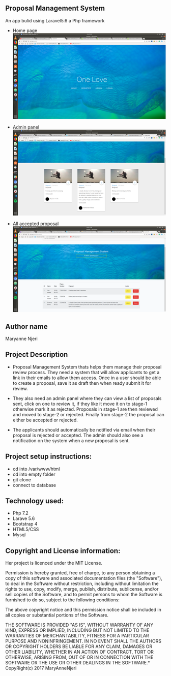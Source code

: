 ## Proposal Management System
An app bulid using Laravel5.6  a Php framework  

- Home page
![Screenshot](screen.png)

- Admin panel
![Screenshot](screen1.png)

- All accepted proposal
![Screenshot](screen2.png)
## Author name
Maryanne  Njeri

## Project Description

- Proposal Management System thats  helps them manage their proposal review process. They need a system that will allow applicants to get a link in their emails to allow them access. Once in a user should be able to create a proposal, save it as draft then when ready submit it for review.


- They also need an admin panel where they can view a list of proposals sent, click on one to review it, if they like it move it on to stage-1 otherwise mark it as rejected. Proposals in stage-1 are then reviewed and moved to stage-2 or rejected. Finally from stage-2 the proposal can either be accepted or rejected.

-  The applicants should automatically be notified via email when their proposal is rejected or accepted. The admin should also see a notification on the system when a new proposal is sent.




## Project setup instructions:


- cd into /var/www/html  
- cd into empty folder
- git clone
- connect to database



## Technology used:
- Php 7.2
- Larave 5.6
- Bootstrap 4
- HTML5/CSS
- Mysql

## Copyright and License information:
Her  project is licenced under the MIT License.

Permission is hereby granted, free of charge, to any person obtaining a copy of this software and associated documentation files (the "Software"), to deal in the Software without restriction, including without limitation the rights to use, copy, modify, merge, publish, distribute, sublicense, and/or sell copies of the Software, and to permit persons to whom the Software is furnished to do so, subject to the following conditions:

The above copyright notice and this permission notice shall be included in all copies or substantial portions of the Software.

THE SOFTWARE IS PROVIDED "AS IS", WITHOUT WARRANTY OF ANY KIND, EXPRESS OR IMPLIED, INCLUDING BUT NOT LIMITED TO THE WARRANTIES OF MERCHANTABILITY, FITNESS FOR A PARTICULAR PURPOSE AND NONINFRINGEMENT. IN NO EVENT SHALL THE AUTHORS OR COPYRIGHT HOLDERS BE LIABLE FOR ANY CLAIM, DAMAGES OR OTHER LIABILITY, WHETHER IN AN ACTION OF CONTRACT, TORT OR OTHERWISE, ARISING FROM, OUT OF OR IN CONNECTION WITH THE SOFTWARE OR THE USE OR OTHER DEALINGS IN THE SOFTWARE.* CopyRight(c) 2017 MaryAnneNjeri
